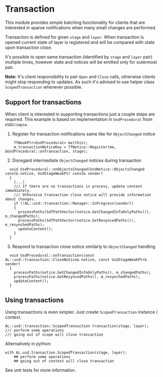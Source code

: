 # Transaction

This module provides simple batching functionality for clients that are interested in sparse notifications when many small changes are performed.

Transaction is defined for given `stage` and `layer`. When transaction is opened current state of layer is registered and will be compared with state upon transaction close.

It's possible to open same transaction (identified by `stage` and `layer` pair) multiple times, however state and notices will be emitted only for outermost pair.

**Note:** It's client responsibility to pair `Open` and `Close` calls, otherwise clients might stop responding to updates. As such it's advised to use helper class `ScopedTransaction` whenever possible.


## Support for transactions

When client is interested in supporting transactions just a couple steps are required. This example is based on implementation in `UsdProcedural` from `USDGlimpse`.

1. Register for transaction notifications same like for `ObjectChanged` notice
```
    TfWeakPtr<UsdProcedural> me(this);
    m_transactionNoticeKey = TfNotice::Register(me, &UsdProcedural::onTransaction, stage);
```
2. Disregard intermediate `ObjectChanged` notices during transaction
```
  void UsdProcedural::onObjectsChanged(UsdNotice::ObjectsChanged const& notice, UsdStageWeakPtr const& sender)
  {
    (...)
    /// If there are no transactions in process, update content immediately.
    /// Otherwise transaction close notice will provide information about changes.
    if (!AL::usd::transaction::Manager::InProgress(sender))
    {
      processPaths(SdfPathVector(notice.GetChangedInfoOnlyPaths()), m_changedPaths);
      processPaths(SdfPathVector(notice.GetResyncedPaths()), m_resynchedPaths);
      updateContent();
    }
  }
```
3. Respond to transaction close notice similarly to `ObjectChanged` handling
```
  void UsdProcedural::onTransaction(const AL::usd::transaction::CloseNotice& notice, const UsdStageWeakPtr& sender)
  {
    processPaths(notice.GetChangedInfoOnlyPaths(), m_changedPaths);
    processPaths(notice.GetResyncedPaths(), m_resynchedPaths);
    updateContent();
  }
```

## Using transactions

Using transactions is even simpler. Just create `ScopedTransaction` instance / context.

```
AL::usd::transaction::ScopedTransaction transaction(stage, layer);
/// perform some operations
/// going out of scope will close transaction
```

Alternatively in python:

```
with AL.usd.transaction.ScopedTransaction(stage, layer):
    ## perform some operations
    ## going out of context will close transaction
```

See unit tests for more information.
